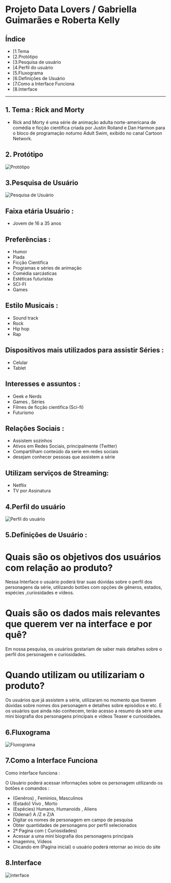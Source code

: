# Projeto Data Lovers / Gabriella Guimarães e Roberta Kelly 

## Índice

* [1.Tema 
* [2.Protótipo
* [3.Pesquisa de usuário
* [4.Perfil do usuário 
* [5.Fluxograma
* [6.Definições de Usuário
* [7.Como a Interface Funciona 
* [8.Interface

***

## 1. Tema : Rick and Morty 
* Rick and Morty é uma série de animação adulta norte-americana de comédia e ficção científica criada por Justin Roiland e Dan Harmon para o bloco de programação noturno Adult Swim, exibido no canal Cartoon Network.

## 2. Protótipo
![Protótipo](https://github.com/RobertaKelly/SAP005-data-lovers/blob/b7c1c8578e9d15b8a987f4b5936a5918f5e9cedb/src/Readme/Projeto%20Data%20Lovers%20SAP005%20Prototipo.jpg)


## 3.Pesquisa de Usuário 
![Pesquisa de Usuário](https://github.com/RobertaKelly/SAP005-data-lovers/blob/b7c1c8578e9d15b8a987f4b5936a5918f5e9cedb/src/Readme/Projeto%20Data%20Lovers%20SAP005%20(1)Pesquisa.jpg)

 ## Faixa etária Usuário :
* Jovem de 16 a 35 anos  

## Preferências : 
* Humor 
* Piada 
* Ficção Cientifica
* Programas e séries de animação 
* Comédia sarcásticas 
* Estéticas futuristas
* SCI-FI 
* Games

## Estilo Musicais : 
* Sound track  
* Rock 
* Hip hop 
* Rap

## Dispositivos mais utilizados para assistir Séries :
* Celular 
* Tablet

## Interesses e assuntos : 
* Geek e Nerds 
* Games , Séries 
 * Filmes de ficção cientifica (Sci-fi)
* Futurismo

## Relações Sociais : 
* Assistem sozinhos 
* Ativos em Redes Sociais, principalmente (Twitter)
* Compartilham conteúdo da serie em redes sociais
* desejam conhecer pessoas que assistem a série

## Utilizam serviços de Streaming:
* Netflix
* TV por Assinatura 

## 4.Perfil do usuário 
![Perfil do usuário](https://github.com/RobertaKelly/SAP005-data-lovers/blob/b7c1c8578e9d15b8a987f4b5936a5918f5e9cedb/src/Readme/Projeto%20Data%20Lovers%20SAP005%20Usuario.jpg)
 

## 5.Definições de Usuário :

# Quais são os objetivos dos usuários com relação ao produto?

 Nessa Interface o usuário poderá tirar suas dúvidas sobre o perfil dos personagens da série, utilizando botões com opções de gêneros, estados, espécies ,curiosidades e vídeos. 

# Quais são os dados mais relevantes que querem ver na interface e por quê?

 Em nossa pesquisa, os usuários gostariam de saber mais detalhes sobre o perfil dos personagem e curiosidades. 

# Quando utilizam ou utilizariam o produto?

 Os usuários que já assistem a série, utilizaram no momento que tiverem dúvidas sobre nomes dos personagem e detalhes sobre episódios e etc. 
E os usuários que ainda não conhecem, terão acesso a resumo da série uma mini biografia dos personagens principais e vídeos Teaser e curiosidades.


## 6.Fluxograma
![Fluxograma](https://github.com/RobertaKelly/SAP005-data-lovers/blob/b7c1c8578e9d15b8a987f4b5936a5918f5e9cedb/src/Readme/Peojeto%20Data%20Lovres%20Fluxograma.jpg)


## 7.Como a Interface Funciona 

Como interface funciona :

O Usuário poderá acessar informações sobre os personagem utilizando os botões e comandos :

* (Genêros) , Feminios, Masculinos 
* (Estado)  Vivo , Morto 
* (Espécies) Humano, Humanoids , Aliens 
* (Odenar) A /Z e Z/A 
* Digitar os nomes de personagem em campo de pesquisa 
* Obter quantidades de personagens por perfil selecionados 
* 2ª Pagina com ( Curiosidades)
* Acessar a uma mini biografia dos personagens principais 
* Imagemns, Vídeos 
* Clicando em (Pagina inicial) o usuário poderá retornar ao inicio do site 


 ## 8.Interface
![interface](https://github.com/RobertaKelly/SAP005-data-lovers/blob/b7c1c8578e9d15b8a987f4b5936a5918f5e9cedb/src/Readme/Projeto%20Data%20Lovers%20SAP005%20(4)%20Interface.jpg)


